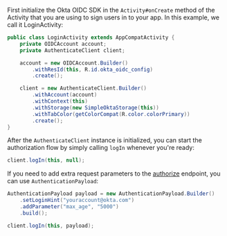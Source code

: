 First initialize the Okta OIDC SDK in the `Activity#onCreate` method of the Activity that you are using to sign users in to your app. In this example, we call it LoginActivity:

```java
public class LoginActivity extends AppCompatActivity {
    private OIDCAccount account;
    private AuthenticateClient client;

    account = new OIDCAccount.Builder()
        .withResId(this, R.id.okta_oidc_config)
        .create();

    client = new AuthenticateClient.Builder()
        .withAccount(account)
        .withContext(this)
        .withStorage(new SimpleOktaStorage(this))
        .withTabColor(getColorCompat(R.color.colorPrimary))
        .create();
}
```

After the `AuthenticateClient` instance is initialized, you can start the authorization flow by simply calling `logIn` whenever you're ready:

```java
client.logIn(this, null);
```

If you need to add extra request parameters to the [authorize](/docs/reference/api/oidc/#authorize) endpoint, you can use `AuthenticationPayload`:

```java
AuthenticationPayload payload = new AuthenticationPayload.Builder()
    .setLoginHint("youraccount@okta.com")
    .addParameter("max_age", "5000")
    .build();

client.logIn(this, payload);
```
